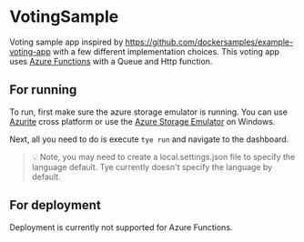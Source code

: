 # VotingSample
Voting sample app inspired by https://github.com/dockersamples/example-voting-app with a few different implementation choices. This voting app uses [Azure Functions](https://azure.microsoft.com/en-us/services/functions/) with a Queue and Http function.

## For running

To run, first make sure the azure storage emulator is running. You can use [Azurite](https://docs.microsoft.com/en-us/azure/storage/common/storage-use-azurite) cross platform or use the [Azure Storage Emulator](https://docs.microsoft.com/en-us/azure/storage/common/storage-use-emulator?toc=/azure/storage/blobs/toc.json) on Windows.

Next, all you need to do is execute `tye run` and navigate to the dashboard.

> :bulb: Note, you may need to create a local.settings.json file to specify the language default. Tye currently doesn't specify the language by default.

## For deployment

Deployment is currently not supported for Azure Functions.